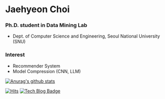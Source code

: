 # Jaehyeon Choi

### Ph.D. student in Data Mining Lab
- Dept. of Computer Science and Engineering, Seoul National University (SNU)

### Interest
- Recommender System
- Model Compression (CNN, LLM)

[![Anurag's github stats](https://github-readme-stats.vercel.app/api?username=ds-ai96)](https://github.com/anuraghazra/github-readme-stats)

[![Hits](https://hits.seeyoufarm.com/api/count/incr/badge.svg?url=https%3A%2F%2Fgithub.com%2Fds-ai96&count_bg=%2379C83D&title_bg=%23555555&icon=&icon_color=%23E7E7E7&title=hits&edge_flat=false)](https://hits.seeyoufarm.com) [![Tech Blog Badge](http://img.shields.io/badge/-Tech%20blog-black?style=flat-square&logo=github&link=https://ds-ai96.github.io/)](https://ds-ai96.github.io/)
